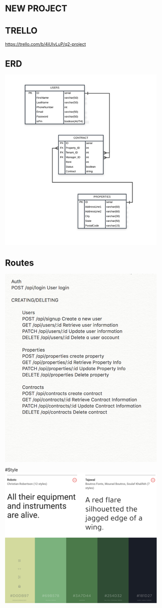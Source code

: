 # NEW PROJECT

# TRELLO
https://trello.com/b/4iUIvLuP/q2-project

# ERD
<img src="./readImg/ERD.png" width="500"/>

# Routes
<img src="./readImg/Routes.png" width="500"/>

#Style
<img src="./readImg/fonts.png" width="500"/>
<img src="./readImg/colors.png" width="500"/>

